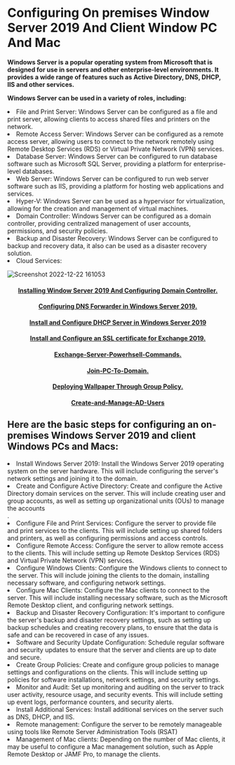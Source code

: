# Configuring On premises Window Server 2019 And Client Window PC And Mac

<b>Windows Server is a popular operating system from Microsoft that is designed for use in servers and other enterprise-level environments. It provides a wide range of features such as Active Directory, DNS, DHCP, IIS and other services.</b>

<b>Windows Server can be used in a variety of roles, including:</b>

<li>File and Print Server: Windows Server can be configured as a file and print server, allowing clients to access shared files and printers on the network.</i>

<li>Remote Access Server: Windows Server can be configured as a remote access server, allowing users to connect to the network remotely using Remote Desktop Services (RDS) or Virtual Private Network (VPN) services.</i>

<li>Database Server: Windows Server can be configured to run database software such as Microsoft SQL Server, providing a platform for enterprise-level databases.</i>

<li>Web Server: Windows Server can be configured to run web server software such as IIS, providing a platform for hosting web applications and services.</i>

<li>Hyper-V: Windows Server can be used as a hypervisor for virtualization, allowing for the creation and management of virtual machines.</li>

<li>Domain Controller: Windows Server can be configured as a domain controller, providing centralized management of user accounts, permissions, and security policies.</li>

<li>Backup and Disaster Recovery: Windows Server can be configured to backup and recovery data, it also can be used as a disaster recovery solution.</li>

<li>Cloud Services:</li>
  
![Screenshot 2022-12-22 161053](https://user-images.githubusercontent.com/86381942/209246133-92874d7f-1b3f-4da8-86f4-f00d5d658565.png)


<h4 align="center"> <a href="https://medium.com/@Beepin/how-to-install-window-server-2019-and-configure-domain-controller-d1dab823c203">Installing Window Server 2019 And Configuring Domain Controller. </a> </h4>

<h4 align="center"> <a href="https://github.com/MrAAGO/Configuring-DNS-Forwarder-in-Windows-Server-2019.">Configuring DNS Forwarder in Windows Server 2019. </a> </h4>

<h4 align="center"> <a href="https://medium.com/@Beepin/install-and-configure-dhcp-server-in-windows-server-2019-f84ae34f39ba">Install and Configure DHCP Server in Windows Server 2019 </a> </h4>

<h4 align="center"> <a href="https://medium.com/@Beepin/install-and-configure-an-ssl-certificate-for-exchange-2019-141f976dfde0">Install and Configure an SSL certificate for Exchange 2019. </a> </h4>

<h4 align="center"> <a href="https://github.com/MrAAGO/Exchange-Server-Powerhsell-Commands">Exchange-Server-Powerhsell-Commands. </a> </h4>

<h4 align="center"> <a href="https://github.com/MrAAGO/Join-PC-To-Domain/blob/main/README.md">Join-PC-To-Domain. </a> </h4>

<h4 align="center"> <a href="https://github.com/MrAAGO/Deploying-Wallpaper-Through-Group-Policy/blob/main/README.md">Deploying Wallpaper Through Group Policy. </a> </h4>

<h4 align="center"> <a href="https://github.com/MrAAGO/Create-and-Manage-AD-Users">Create-and-Manage-AD-Users </a> </h4>




<h2>Here are the basic steps for configuring an on-premises Windows Server 2019 and client Windows PCs and Macs:</h2>

<li>Install Windows Server 2019: Install the Windows Server 2019 operating system on the server hardware. This will include configuring the server's network settings and joining it to the domain.</li>

<li>Create and Configure Active Directory: Create and configure the Active Directory domain services on the server. This will include creating user and group accounts, as well as setting up organizational units (OUs) to manage the accounts</li>.

<li>Configure File and Print Services: Configure the server to provide file and print services to the clients. This will include setting up shared folders and printers, as well as configuring permissions and access controls.</li>

<li>Configure Remote Access: Configure the server to allow remote access to the clients. This will include setting up Remote Desktop Services (RDS) and Virtual Private Network (VPN) services.</li>

<li>Configure Windows Clients: Configure the Windows clients to connect to the server. This will include joining the clients to the domain, installing necessary software, and configuring network settings.</li>

<li>Configure Mac Clients: Configure the Mac clients to connect to the server. This will include installing necessary software, such as the Microsoft Remote Desktop client, and configuring network settings.</li>

<li>Backup and Disaster Recovery Configuration: It's important to configure the server's backup and disaster recovery settings, such as setting up backup schedules and creating recovery plans, to ensure that the data is safe and can be recovered in case of any issues.</li>

<li>Software and Security Update Configuration: Schedule regular software and security updates to ensure that the server and clients are up to date and secure.</li>

<li>Create Group Policies: Create and configure group policies to manage settings and configurations on the clients. This will include setting up policies for software installations, network settings, and security settings.</li>

<li>Monitor and Audit: Set up monitoring and auditing on the server to track user activity, resource usage, and security events. This will include setting up event logs, performance counters, and security alerts.</li>

<li>Install Additional Services: Install additional services on the server such as DNS, DHCP, and IIS.</li>

<li>Remote management: Configure the server to be remotely manageable using tools like Remote Server Administration Tools (RSAT)</li>

<li>Management of Mac clients: Depending on the number of Mac clients, it may be useful to configure a Mac management solution, such as Apple Remote Desktop or JAMF Pro, to manage the clients.</li>

